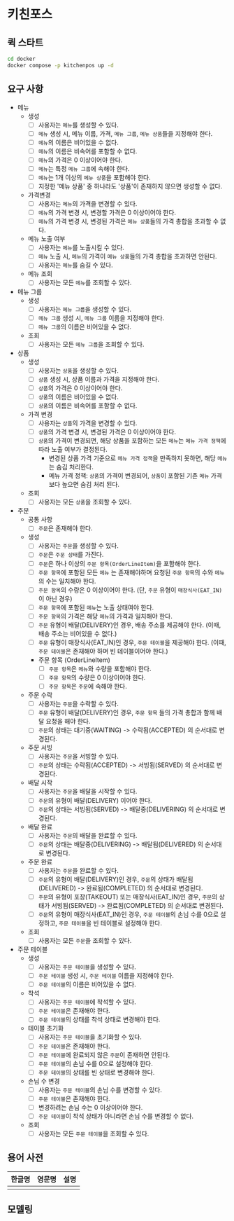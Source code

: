 # 키친포스

## 퀵 스타트

```sh
cd docker
docker compose -p kitchenpos up -d
```

## 요구 사항

- 메뉴
  - 생성
    - [ ] 사용자는 `메뉴`를 생성할 수 있다.
    - [ ] `메뉴` 생성 시, 메뉴 이름, 가격, `메뉴 그룹`, `메뉴 상품`들을 지정해야 한다.
    - [ ] `메뉴`의 이름은 비어있을 수 없다.
    - [ ] `메뉴`의 이름은 비속어를 포함할 수 없다.
    - [ ] `메뉴`의 가격은 0 이상이어야 한다.
    - [ ] `메뉴`는 특정 `메뉴 그룹`에 속해야 한다.
    - [ ] `메뉴`는 1개 이상의 `메뉴 상품`을 포함해야 한다.
    - [ ] 지정한 '메뉴 상품' 중 하나라도 '상품'이 존재하지 않으면 생성할 수 없다.
  - 가격변경
    - [ ] 사용자는 `메뉴`의 가격을 변경할 수 있다.
    - [ ] `메뉴`의 가격 변경 시, 변경할 가격은 0 이상이어야 한다.
    - [ ] `메뉴`의 가격 변경 시, 변경된 가격은 `메뉴 상품`들의 가격 총합을 초과할 수 없다.
  - 메뉴 노출 여부
    - [ ] 사용자는 `메뉴`를 노출시킬 수 있다.
    - [ ] `메뉴` 노출 시, `메뉴`의 가격이 `메뉴 상품`들의 가격 총합을 초과하면 안된다.
    - [ ] 사용자는 `메뉴`를 숨길 수 있다.
  - 메뉴 조회
    - [ ] 사용자는 모든 `메뉴`를 조회할 수 있다.

- 메뉴 그룹
  - 생성
    - [ ] 사용자는 `메뉴 그룹`을 생성할 수 있다.
    - [ ] `메뉴 그룹` 생성 시, `메뉴 그룹` 이름을 지정해야 한다.
    - [ ] `메뉴 그룹`의 이름은 비어있을 수 없다.
  - 조회
    - [ ] 사용자는 모든 `메뉴 그룹`을 조회할 수 있다.

- 상품
  - 생성
    - [ ] 사용자는 `상품`을 생성할 수 있다.
    - [ ] `상품` 생성 시, 상품 이름과 가격을 지정해야 한다.
    - [ ] `상품`의 가격은 0 이상이어야 한다.
    - [ ] `상품`의 이름은 비어있을 수 없다.
    - [ ] `상품`의 이름은 비속어를 포함할 수 없다.
  - 가격 변경
    - [ ] 사용자는 `상품`의 가격을 변경할 수 있다.
    - [ ] `상품`의 가격 변경 시, 변경된 가격은 0 이상이어야 한다.
    - [ ] `상품`의 가격이 변경되면, 해당 상품을 포함하는 모든 `메뉴`는 `메뉴 가격 정책`에 따라 노출 여부가 결정된다.
      - 변경된 상품 가격 기준으로 `메뉴 가격 정책`을 만족하지 못하면, 해당 `메뉴`는 숨김 처리한다.
      - 메뉴 가격 정책: `상품`의 가격이 변경되어, `상품`이 포함된 기존 `메뉴` 가격보다 높으면 숨김 처리 된다.
  - 조회
    - [ ] 사용자는 모든 `상품`을 조회할 수 있다.

- 주문
  - 공통 사항
    - [ ] `주문`은 존재해야 한다.
  - 생성
    - [ ] 사용자는 `주문`을 생성할 수 있다.
    - [ ] `주문`은 `주문 상태`를 가진다.
    - [ ] `주문`은 하나 이상의 `주문 항목(OrderLineItem)`을 포함해야 한다.
    - [ ] `주문 항목`에 포함된 모든 `메뉴` 는 존재해야하며 요청된 `주문 항목`의 수와 `메뉴`의 수는 일치해야 한다.
    - [ ] `주문 항목`의 수량은 0 이상이어야 한다. (단, `주문` 유형이 `매장식사(EAT_IN)`이 아닌 경우)
    - [ ] `주문 항목`에 포함된 `메뉴`는 노출 상태여야 한다.
    - [ ] `주문 항목`의 가격은 해당 `메뉴`의 가격과 일치해야 한다.
    - [ ] `주문` 유형이 배달(DELIVERY)인 경우, 배송 주소를 제공해야 한다. (이때, 배송 주소는 비어있을 수 없다.)
    - [ ] `주문` 유형이 매장식사(EAT_IN)인 경우, `주문 테이블`을 제공해야 한다. (이때, `주문 테이블`은 존재해야 하며 빈 테이블이어야 한다.)
    - 주문 항목 (OrderLineItem)
      - [ ] `주문 항목`은 `메뉴`와 수량을 포함해야 한다.
      - [ ] `주문 항목`의 수량은 0 이상이어야 한다.
      - [ ] `주문 항목`은 `주문`에 속해야 한다.
  - 주문 수락
    - [ ] 사용자는 `주문`을 수락할 수 있다.
    - [ ] `주문` 유형이 배달(DELIVERY)인 경우, `주문 항목` 들의 가격 총합과 함께 배달 요청을 해야 한다.
    - [ ] `주문`의 상태는 대기중(WAITING) -> 수락됨(ACCEPTED) 의 순서대로 변경된다.
  - 주문 서빙
    - [ ] 사용자는 `주문`을 서빙할 수 있다.
    - [ ] `주문`의 상태는 수락됨(ACCEPTED) -> 서빙됨(SERVED) 의 순서대로 변경된다.
  - 배달 시작
    - [ ] 사용자는 `주문`을 배달을 시작할 수 있다.
    - [ ] `주문`의 유형이 배달(DELIVERY) 이어야 한다.
    - [ ] `주문`의 상태는 서빙됨(SERVED) -> 배달중(DELIVERING) 의 순서대로 변경된다.
  - 배달 완료
    - [ ] 사용자는 `주문`의 배달을 완료할 수 있다.
    - [ ] `주문`의 상태는 배달중(DELIVERING) -> 배달됨(DELIVERED) 의 순서대로 변경된다.
  - 주문 완료
    - [ ] 사용자는 `주문`을 완료할 수 있다.
    - [ ] `주문`의 유형이 배달(DELIVERY)인 경우, `주문`의 상태가 배달됨(DELIVERED) -> 완료됨(COMPLETED) 의 순서대로 변경된다.
    - [ ] `주문`의 유형이 포장(TAKEOUT) 또는 매장식사(EAT_IN)인 경우, `주문`의 상태가 서빙됨(SERVED) -> 완료됨(COMPLETED)
      의 순서대로 변경된다.
    - [ ] `주문`의 유형이 매장식사(EAT_IN)인 경우, `주문 테이블`의 손님 수를 0으로 설정하고, `주문 테이블`을 빈 테이블로 설정해야 한다.
  - 조회
    - [ ] 사용자는 모든 `주문`을 조회할 수 있다.

- 주문 테이블
  - 생성
    - [ ] 사용자는 `주문 테이블`을 생성할 수 있다.
    - [ ] `주문 테이블` 생성 시, `주문 테이블` 이름을 지정해야 한다.
    - [ ] `주문 테이블`의 이름은 비어있을 수 없다.
  - 착석
    - [ ] 사용자는 `주문 테이블`에 착석할 수 있다.
    - [ ] `주문 테이블`은 존재해야 한다.
    - [ ] `주문 테이블`의 상태를 착석 상태로 변경해야 한다.
  - 테이블 초기화
    - [ ] 사용자는 `주문 테이블`을 초기화할 수 있다.
    - [ ] `주문 테이블`은 존재해야 한다.
    - [ ] `주문 테이블`에 완료되지 않은 `주문`이 존재하면 안된다.
    - [ ] `주문 테이블`의 손님 수를 0으로 설정해야 한다.
    - [ ] `주문 테이블`의 상태를 빈 상태로 변경해야 한다.
  - 손님 수 변경
    - [ ] 사용자는 `주문 테이블`의 손님 수를 변경할 수 있다.
    - [ ] `주문 테이블`은 존재해야 한다.
    - [ ] 변경하려는 손님 수는 0 이상이어야 한다.
    - [ ] `주문 테이블`이 착석 상태가 아니라면 손님 수를 변경할 수 없다.
  - 조회
    - [ ] 사용자는 모든 `주문 테이블`을 조회할 수 있다.

## 용어 사전

| 한글명 | 영문명 | 설명 |
| --- | --- | --- |
|  |  |  |

## 모델링
